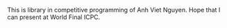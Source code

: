 This is library in competitive programming of Anh Viet Nguyen.
Hope that I can present at World Final ICPC.
